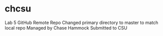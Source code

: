 # chcsu
Lab 5 GitHub Remote Repo
Changed primary directory to master to match local repo
Managed by Chase Hammock
Submitted to CSU
